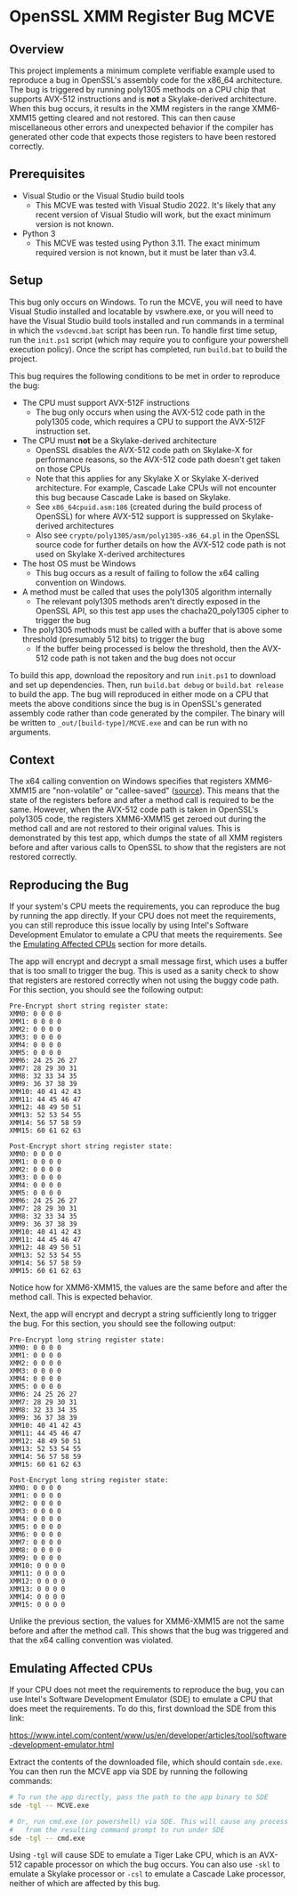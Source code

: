 # OpenSSL XMM Register Bug MCVE
## Overview
This project implements a minimum complete verifiable example used to reproduce
a bug in OpenSSL's assembly code for the x86_64 architecture. The bug is
triggered by running poly1305 methods on a CPU chip that supports AVX-512
instructions and is **not** a Skylake-derived architecture. When this bug
occurs, it results in the XMM registers in the range XMM6-XMM15 getting cleared
and not restored. This can then cause miscellaneous other errors and unexpected
behavior if the compiler has generated other code that expects those registers
to have been restored correctly.

## Prerequisites
* Visual Studio or the Visual Studio build tools
  * This MCVE was tested with Visual Studio 2022. It's likely that any recent
    version of Visual Studio will work, but the exact minimum version is not
    known.
* Python 3
  * This MCVE was tested using Python 3.11. The exact minimum required version
    is not known, but it must be later than v3.4.

## Setup
This bug only occurs on Windows. To run the MCVE, you will need to have Visual
Studio installed and locatable by vswhere.exe, or you will need to have the
Visual Studio build tools installed and run commands in a terminal in which
the `vsdevcmd.bat` script has been run. To handle first time setup, run the
`init.ps1` script (which may require you to configure your powershell execution
policy). Once the script has completed, run `build.bat` to build the project.

This bug requires the following conditions to be met in order to reproduce the
bug:

* The CPU must support AVX-512F instructions
    * The bug only occurs when using the AVX-512 code path in the poly1305 code,
      which requires a CPU to support the AVX-512F instruction set.
* The CPU must **not** be a Skylake-derived architecture
    * OpenSSL disables the AVX-512 code path on Skylake-X for performance
      reasons, so the AVX-512 code path doesn't get taken on those CPUs
    * Note that this applies for any Skylake X or Skylake X-derived architecture.
      For example, Cascade Lake CPUs will not encounter this bug because Cascade
      Lake is based on Skylake.
    * See `x86_64cpuid.asm:186` (created during the build process of OpenSSL)
      for where AVX-512 support is suppressed on Skylake-derived architectures
    * Also see `crypto/poly1305/asm/poly1305-x86_64.pl` in the OpenSSL source
      code for further details on how the AVX-512 code path is not used on
      Skylake X-derived architectures
* The host OS must be Windows
    * This bug occurs as a result of failing to follow the x64 calling
      convention on Windows.
* A method must be called that uses the poly1305 algorithm internally
    * The relevant poly1305 methods aren't directly exposed in the OpenSSL API,
      so this test app uses the chacha20_poly1305 cipher to trigger the bug
* The poly1305 methods must be called with a buffer that is above some threshold
  (presumably 512 bits) to trigger the bug
    * If the buffer being processed is below the threshold, then the AVX-512
      code path is not taken and the bug does not occur

To build this app, download the repository and run `init.ps1` to download and
set up dependencies. Then, run `build.bat debug` or `build.bat release` to
build the app. The bug will reproduced in either mode on a CPU that meets the
above conditions since the bug is in OpenSSL's generated assembly code rather
than code generated by the compiler. The binary will be written to `_out/[build-type]/MCVE.exe` and can be run with no arguments.

## Context
The x64 calling convention on Windows specifies that registers XMM6-XMM15 are
"non-volatile" or "callee-saved" ([source](https://docs.microsoft.com/en-us/cpp/build/x64-calling-convention?view=msvc-170#callercallee-saved-registers)). This
means that the state of the registers before and after a method call is required
to be the same. However, when the AVX-512 code path is taken in OpenSSL's
poly1305 code, the registers XMM6-XMM15 get zeroed out during the method call
and are not restored to their original values. This is demonstrated by this
test app, which dumps the state of all XMM registers before and after various
calls to OpenSSL to show that the registers are not restored correctly.

## Reproducing the Bug
If your system's CPU meets the requirements, you can reproduce the bug by
running the app directly. If your CPU does not meet the requirements, you can
still reproduce this issue locally by using Intel's Software Development
Emulator to emulate a CPU that meets the requirements. See the [Emulating
Affected CPUs](#emulating-affected-cpus) section for more details.

The app will encrypt and decrypt a small message first, which uses a buffer
that is too small to trigger the bug. This is used as a sanity check to show
that registers are restored correctly when not using the buggy code path. For
this section, you should see the following output:

```
Pre-Encrypt short string register state:
XMM0: 0 0 0 0
XMM1: 0 0 0 0
XMM2: 0 0 0 0
XMM3: 0 0 0 0
XMM4: 0 0 0 0
XMM5: 0 0 0 0
XMM6: 24 25 26 27
XMM7: 28 29 30 31
XMM8: 32 33 34 35
XMM9: 36 37 38 39
XMM10: 40 41 42 43
XMM11: 44 45 46 47
XMM12: 48 49 50 51
XMM13: 52 53 54 55
XMM14: 56 57 58 59
XMM15: 60 61 62 63

Post-Encrypt short string register state:
XMM0: 0 0 0 0
XMM1: 0 0 0 0
XMM2: 0 0 0 0
XMM3: 0 0 0 0
XMM4: 0 0 0 0
XMM5: 0 0 0 0
XMM6: 24 25 26 27
XMM7: 28 29 30 31
XMM8: 32 33 34 35
XMM9: 36 37 38 39
XMM10: 40 41 42 43
XMM11: 44 45 46 47
XMM12: 48 49 50 51
XMM13: 52 53 54 55
XMM14: 56 57 58 59
XMM15: 60 61 62 63
```

Notice how for XMM6-XMM15, the values are the same before and after the method
call. This is expected behavior.

Next, the app will encrypt and decrypt a string sufficiently long to trigger
the bug. For this section, you should see the following output:

```
Pre-Encrypt long string register state:
XMM0: 0 0 0 0
XMM1: 0 0 0 0
XMM2: 0 0 0 0
XMM3: 0 0 0 0
XMM4: 0 0 0 0
XMM5: 0 0 0 0
XMM6: 24 25 26 27
XMM7: 28 29 30 31
XMM8: 32 33 34 35
XMM9: 36 37 38 39
XMM10: 40 41 42 43
XMM11: 44 45 46 47
XMM12: 48 49 50 51
XMM13: 52 53 54 55
XMM14: 56 57 58 59
XMM15: 60 61 62 63

Post-Encrypt long string register state:
XMM0: 0 0 0 0
XMM1: 0 0 0 0
XMM2: 0 0 0 0
XMM3: 0 0 0 0
XMM4: 0 0 0 0
XMM5: 0 0 0 0
XMM6: 0 0 0 0
XMM7: 0 0 0 0
XMM8: 0 0 0 0
XMM9: 0 0 0 0
XMM10: 0 0 0 0
XMM11: 0 0 0 0
XMM12: 0 0 0 0
XMM13: 0 0 0 0
XMM14: 0 0 0 0
XMM15: 0 0 0 0
```
Unlike the previous section, the values for XMM6-XMM15 are not the same before
and after the method call. This shows that the bug was triggered and that the
x64 calling convention was violated.

## Emulating Affected CPUs
If your CPU does not meet the requirements to reproduce the bug, you can use
Intel's Software Development Emulator (SDE) to emulate a CPU that does meet the
requirements. To do this, first download the SDE from this link:

https://www.intel.com/content/www/us/en/developer/articles/tool/software-development-emulator.html

Extract the contents of the downloaded file, which should contain `sde.exe`.
You can then run the MCVE app via SDE by running the following commands:

```sh
# To run the app directly, pass the path to the app binary to SDE
sde -tgl -- MCVE.exe

# Or, run cmd.exe (or powershell) via SDE. This will cause any process launched
#   from the resulting command prompt to run under SDE
sde -tgl -- cmd.exe
```

Using `-tgl` will cause SDE to emulate a Tiger Lake CPU, which is an AVX-512
capable processor on which the bug occurs. You can also use `-skl` to emulate
a Skylake processor or `-csl` to emulate a Cascade Lake processor, neither of
which are affected by this bug.
